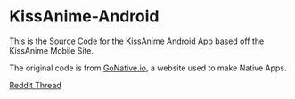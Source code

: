 KissAnime-Android
================

This is the Source Code for the KissAnime Android App based off the KissAnime Mobile Site.

The original code is from [GoNative.io](https://gonative.io), a website used to make Native Apps.

[Reddit Thread](https://redd.it/3mrorb)